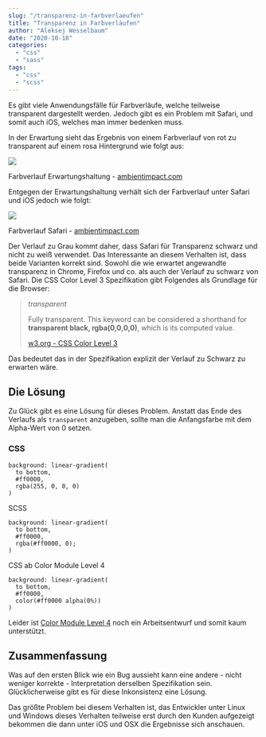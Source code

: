 ```yaml
---
slug: "/transparenz-in-farbverlaeufen"  
title: "Transparenz in Farbverläufen"
author: "Aleksej Wesselbaum"
date: "2020-10-18"
categories: 
  - "css"
  - "sass"
tags: 
  - "css"
  - "scss"
---
```


Es gibt viele Anwendungsfälle für Farbverläufe, welche teilweise transparent dargestellt werden. Jedoch gibt es ein Problem mit Safari, und somit auch iOS, welches man immer bedenken muss.

In der Erwartung sieht das Ergebnis von einem Farbverlauf von rot zu transparent auf einem rosa Hintergrund wie folgt aus:

![](https://ambientimpact.com/sites/default/files/styles/content_image_large/public/paragraphs/images/safari_fade_to_transparent_gradient_works.png?itok=yvOjiz8W)

Farbverlauf Erwartungshaltung - [ambientimpact.com](https://ambientimpact.com/web/snippets/safari-bug-with-gradients-that-fade-to-transparent)

Entgegen der Erwartungshaltung verhält sich der Farbverlauf unter Safari und iOS jedoch wie folgt:

![](https://ambientimpact.com/sites/default/files/styles/content_image_large/public/paragraphs/images/safari_fade_to_transparent_gradient_bad.png?itok=F1VpuBas)

Farbverlauf Safari - [ambientimpact.com](https://ambientimpact.com/web/snippets/safari-bug-with-gradients-that-fade-to-transparent)

Der Verlauf zu Grau kommt daher, dass Safari für Transparenz schwarz und nicht zu weiß verwendet. Das Interessante an diesem Verhalten ist, dass beide Varianten korrekt sind. Sowohl die wie erwartet angewandte transparenz in Chrome, Firefox und co. als auch der Verlauf zu schwarz von Safari. Die CSS Color Level 3 Spezifikation gibt Folgendes als Grundlage für die Browser:

> _transparent_
> 
> Fully transparent. This keyword can be considered a shorthand for **transparent black, rgba(0,0,0,0)**, which is its computed value.
> 
> [w3.org - CSS Color Level 3](https://www.w3.org/TR/css-color-3/#transparent)

Das bedeutet das in der Spezifikation explizit der Verlauf zu Schwarz zu erwarten wäre.

## Die Lösung

Zu Glück gibt es eine Lösung für dieses Problem. Anstatt das Ende des Verlaufs als `transparent` anzugeben, sollte man die Anfangsfarbe mit dem Alpha-Wert von 0 setzen.

### CSS

```
background: linear-gradient(
  to bottom,
  #ff0000,
  rgba(255, 0, 0, 0)
)
```

SCSS

```
background: linear-gradient(
  to bottom,
  #ff0000,
  rgba(#ff0000, 0);
)
```

CSS ab Color Module Level 4

```
background: linear-gradient(
  to bottom,
  #ff0000,
  color(#ff0000 alpha(0%))
)
```

Leider ist [Color Module Level 4](https://drafts.csswg.org/css-color/#colorunits) noch ein Arbeitsentwurf und somit kaum unterstützt.

## Zusammenfassung

Was auf den ersten Blick wie ein Bug aussieht kann eine andere - nicht weniger korrekte - Interpretation derselben Spezifikation sein. Glücklicherweise gibt es für diese Inkonsistenz eine Lösung.

Das größte Problem bei diesem Verhalten ist, das Entwickler unter Linux und Windows dieses Verhalten teilweise erst durch den Kunden aufgezeigt bekommen die dann unter iOS und OSX die Ergebnisse sich anschauen.
